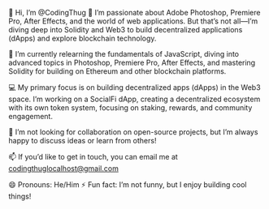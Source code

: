 👋 Hi, I’m @CodingThug
👀 I’m passionate about Adobe Photoshop, Premiere Pro, After Effects, and the world of web applications. But that’s not all—I’m diving deep into Solidity and Web3 to build decentralized applications (dApps) and explore blockchain technology.

🌱 I’m currently relearning the fundamentals of JavaScript, diving into advanced topics in Photoshop, Premiere Pro, After Effects, and mastering Solidity for building on Ethereum and other blockchain platforms.

💻 My primary focus is on building decentralized apps (dApps) in the Web3 space. I’m working on a SocialFi dApp, creating a decentralized ecosystem with its own token system, focusing on staking, rewards, and community engagement.

💞️ I’m not looking for collaboration on open-source projects, but I’m always happy to discuss ideas or learn from others!

📫 If you’d like to get in touch, you can email me at codingthuglocalhost@gmail.com

😄 Pronouns: He/Him
⚡ Fun fact: I’m not funny, but I enjoy building cool things!


<!---
CodingThug/CodingThug is a ✨ special ✨ repository because its `README.md` (this file) appears on your GitHub profile.
You can click the Preview link to take a look at your changes.
--->
